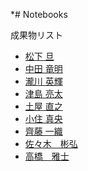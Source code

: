 *# Notebooks

成果物リスト

* [松下 旦](http://nbviewer.jupyter.org/github/myuuuuun/oyama_seminar2016/blob/master/exercise/ex01/ex01_demo.ipynb)
* [中田 竜明](http://nbviewer.jupyter.org/github/nswa17/MyInterpolations.jl/blob/master/interpolation.ipynb?flush_cache=true)
* [瀧川 英輝](http://nbviewer.jupyter.org/github/EikiTakigawa/MyInterpolations.jl/blob/master/lin_interp_demo.ipynb)
* [津島 亮太](http://nbviewer.jupyter.org/github/R-Tsushima/MyInterpolations.jl/blob/master/lin_interp_demo.ipynb)
* [土屋 直之](http://nbviewer.jupyter.org/github/NTsuchiya0127/MyInterpolations.jl/blob/master/lin_interp_demo.ipynb)
* [小住 真央](http://nbviewer.jupyter.org/github/m21kosumi/MyInterpolations.jl/blob/master/lin_interp_demo.ipynb?flush_cache=true)
* [齊藤 一織](http://nbviewer.jupyter.org/github/IoriS/MyInterpolations.jl/blob/master/lin_interp_demo.ipynb)
* [佐々木　彬弘](http://nbviewer.jupyter.org/github/akihirosasaki/MyinterpolationA.jl/blob/master/MyinterpolationA.ipynb)
* [高橋　雅士](http://nbviewer.jupyter.org/github/masashitshit/Interpolations.jl/blob/master/Homework%201.ipynb)
